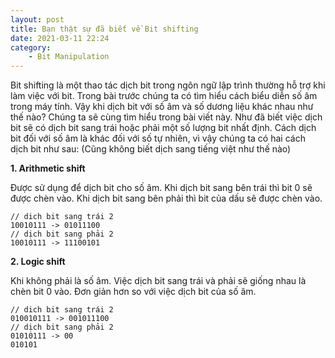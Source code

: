 ```yaml
---
layout: post
title: Bạn thật sự đã biết về Bit shifting
date: 2021-03-11 22:24
category:
    - Bit Manipulation
---
```

Bit shifting là một thao tác dịch bit trong ngôn ngữ lập trình thường hỗ trợ khi làm việc với bit.
Trong bài trước chúng ta có tìm hiểu cách biểu diễn số âm trong máy tính. Vậy khi dịch bit với
số âm và số dương liệu khác nhau như thế nào? Chúng ta sẽ cùng tìm hiểu trong bài viết này.
Như đã biết việc dịch bit sẽ có dịch bit sang trái hoặc phải một số lượng bit nhất định.
Cách dịch bit đối với số âm là khác đối với số tự nhiên, vì vậy chúng ta có hai cách dịch bit
như sau: (Cũng không biết dịch sang tiếng việt như thế nào)

**1. Arithmetic shift**

Được sử dụng để dịch bit cho số âm. Khi dịch bit sang bên trái thì bit 0 sẽ được chèn vào.
Khi dịch bit sang bên phải thì bit của dấu sẽ được chèn vào.

```pseudocode
// dich bit sang trái 2
10010111 -> 01011100
// dịch bit sang phải 2
10010111 -> 11100101
```

**2. Logic shift**

Khi không phải là số âm. Việc dịch bit sang trái và phải sẽ giống nhau là chèn bit 0 vào.
Đơn giản hơn so với việc dịch bit của số âm.

```pseudocode
// dich bit sang trái 2
010010111 -> 001011100
// dịch bit sang phải 2
01010111 -> 00
010101
```